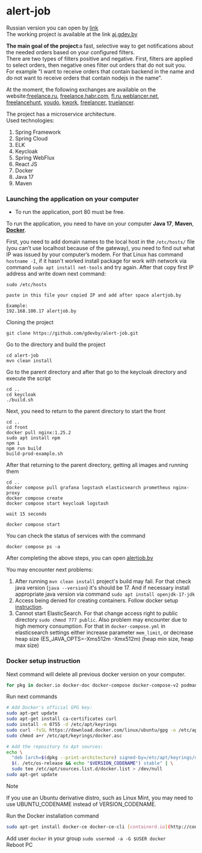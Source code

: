 # alert-job
Russian version you can open by [link](README_RU.md)<br>
The working project is available at the link [aj.gdev.by](https://aj.gdev.by)

**The main goal of the project**:a fast, selective way to get notifications about the needed orders based on your configured filters.<br>
There are two types of filters positive and negative. First, filters are applied to select orders, then negative ones filter out orders that do not suit you.<br>
For example "I want to receive orders that contain backend in the name and do not want to receive orders that contain nodejs in the name".<br>

At the moment, the following exchanges are available on the website:[freelance.ru](https://freelance.ru), [freelance.habr.com](https://freelance.habr.com), [fl.ru](https://www.fl.ru),[weblancer.net](https://www.weblancer.net), [freelancehunt](https://freelancehunt.com/), [youdo](https://youdo.com/), [kwork](https://kwork.ru/), [freelancer](https://www.freelancer.com/), [truelancer](https://www.truelancer.com/).

The project has a microservice architecture.<br>
Used technologies:
<ol>
    <li>Spring Framework</li>
    <li>Spring Cloud</li>
    <li>ELK</li>
    <li>Keycloak</li>
    <li>Spring WebFlux</li>
    <li>React JS</li>
    <li>Docker</li>
    <li>Java 17</li>
    <li>Maven</li>
</ol> 

### Launching the application on your computer

- To run the application, port 80 must be free.

To run the application, you need to have on your computer **Java 17**, **Maven**, **[Docker](#docker-setup-instruction)**.<br>

First, you need to add domain names to the local host in the `/etc/hosts/` file (you can’t use localhost because of the gateway), you need to find out what IP was issued by your computer’s modem. For that Linux has command `hostname -I`, if it hasn't worked install package for work with network via command `sudo apt install net-tools` and try again. After that copy first IP address and write down next command: 

```
sudo /etc/hosts

paste in this file your copied IP and add after space alertjob.by

Example:
192.168.100.17 alertjob.by
```

Cloning the project
```
git clone https://github.com/gdevby/alert-job.git
```

Go to the directory and build the project
```
cd alert-job
mvn clean install
```

Go to the parent directory and after that go to the keycloak directory and execute the script
```
cd ..
cd keycloak
./build.sh
```

Next, you need to return to the parent directory to start the front
```
cd ..
cd front
docker pull nginx:1.25.2
sudo apt install npm
npm i
npm run build
build-prod-example.sh
```

After that returning to the parent directory, getting all images and running them
```
cd ..
docker compose pull grafana logstash elasticsearch prometheus nginx-proxy
docker compose create
docker compose start keycloak logstash

wait 15 seconds

docker compose start
```

You can check the status of services with the command
```
docker compose ps -a
```

After completing the above steps, you can open [alertjob.by ](http://alertjob.by)


You may encounter next problems:
1) After running `mvn clean install` project's build may fail. For that check java version (`java --version`) it's should be 17. And if necessary install appropriate java version via command `sudo apt install openjdk-17-jdk`
2) Access being denied for creating containers. Follow docker setup [instruction](#docker-setup-instruction).
3) Cannot start ElasticSearch. For that change access right to public directory `sudo chmod 777 public`. Also problem may encounter due to high memory consumption. For that in `docker-compose.yml` in elasticsearch settings either increase parameter `mem_limit`, or decrease heap size (ES_JAVA_OPTS=-Xms512m -Xmx512m)
   (heap min size, heap max size)

### Docker setup instruction

Next command will delete all previous docker version on your computer.
```bash
for pkg in docker.io docker-doc docker-compose docker-compose-v2 podman-docker containerd runc; do sudo apt-get remove $pkg; done
```

Run next commands
```bash
# Add Docker's official GPG key:
sudo apt-get update
sudo apt-get install ca-certificates curl
sudo install -m 0755 -d /etc/apt/keyrings
sudo curl -fsSL https://download.docker.com/linux/ubuntu/gpg -o /etc/apt/keyrings/docker.asc
sudo chmod a+r /etc/apt/keyrings/docker.asc

# Add the repository to Apt sources:
echo \
  "deb [arch=$(dpkg --print-architecture) signed-by=/etc/apt/keyrings/docker.asc] https://download.docker.com/linux/ubuntu \
  $(. /etc/os-release && echo "$VERSION_CODENAME") stable" | \
  sudo tee /etc/apt/sources.list.d/docker.list > /dev/null
sudo apt-get update
```

> [!NOTE]
> If you use an Ubuntu derivative distro, such as Linux Mint, you may need to use UBUNTU_CODENAME instead of VERSION_CODENAME.

Run the Docker installation command

```bash
sudo apt-get install docker-ce docker-ce-cli [containerd.io](http://containerd.io/) docker-buildx-plugin docker-compose-plugin
```
Add user `docker` in your group `sudo usermod -a -G $USER docker`<br>
Reboot PC

